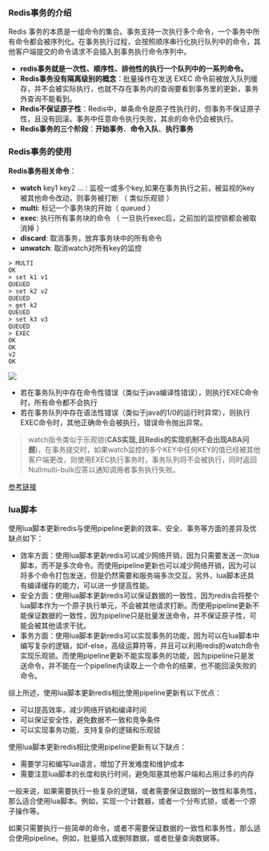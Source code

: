 ### Redis事务的介绍
Redis 事务的本质是一组命令的集合。事务支持一次执行多个命令，一个事务中所有命令都会被序列化。在事务执行过程，会按照顺序串行化执行队列中的命令，其他客户端提交的命令请求不会插入到事务执行命令序列中。
* **redis事务就是一次性、顺序性、排他性的执行一个队列中的一系列命令。**
* **Redis事务没有隔离级别的概念**：批量操作在发送 EXEC 命令前被放入队列缓存，并不会被实际执行，也就不存在事务内的查询要看到事务里的更新，事务外查询不能看到。
* **Redis不保证原子性**：Redis中，单条命令是原子性执行的，但事务不保证原子性，且没有回滚。事务中任意命令执行失败，其余的命令仍会被执行。
* **Redis事务的三个阶段**：**开始事务**、**命令入队**、**执行事务**

### Redis事务的使用
**Redis事务相关命令**：
* **watch** key1 key2 ... : 监视一或多个key,如果在事务执行之前，被监视的key被其他命令改动，则事务被打断 （ 类似乐观锁 ）
* **multi**: 标记一个事务块的开始（ queued ）
* **exec**: 执行所有事务块的命令 （ 一旦执行exec后，之前加的监控锁都会被取消掉 ）　
* **discard**: 取消事务，放弃事务块中的所有命令
* **unwatch**: 取消watch对所有key的监控

```cons
> MULTI
OK
> set k1 v1
QUEUED
> set k2 v2
QUEUED
> get k2
QUEUED
> set k3 v3
QUEUED
> EXEC
OK
OK
v2
OK

```
![](https://img2020.cnblogs.com/blog/1457262/202106/1457262-20210612155726385-2060946153.png)
* 若在事务队列中存在命令性错误（类似于java编译性错误），则执行EXEC命令时，所有命令都不会执行
* 若在事务队列中存在语法性错误（类似于java的1/0的运行时异常），则执行EXEC命令时，其他正确命令会被执行，错误命令抛出异常。
> watch指令类似于乐观锁(**CAS实现,且Redis的实现机制不会出现ABA问题**)，在事务提交时，如果watch监控的多个KEY中任何KEY的值已经被其他客户端更改，则使用EXEC执行事务时，事务队列将不会被执行，同时返回Nullmulti-bulk应答以通知调用者事务执行失败。

[参考链接](https://www.cnblogs.com/DeepInThought/p/10720132.html)

### lua脚本

使用lua脚本更新redis与使用pipeline更新的效率、安全、事务等方面的差异及优缺点如下：

- 效率方面：使用lua脚本更新redis可以减少网络开销，因为只需要发送一次lua脚本，而不是多次命令。而使用pipeline更新也可以减少网络开销，因为可以将多个命令打包发送，但是仍然需要和服务端多次交互。另外，lua脚本还具有编译缓存的能力，可以进一步提高性能。
- 安全方面：使用lua脚本更新redis可以保证数据的一致性，因为redis会将整个lua脚本作为一个原子执行单元，不会被其他请求打断。而使用pipeline更新不能保证数据的一致性，因为pipeline只是批量发送命令，并不保证原子性，可能会被其他请求干扰。
- 事务方面：使用lua脚本更新redis可以实现事务的功能，因为可以在lua脚本中编写复杂的逻辑，如if-else，高级运算符等，并且可以利用redis的watch命令实现乐观锁。而使用pipeline更新不能实现事务的功能，因为pipeline只是发送命令，并不能在一个pipeline内读取上一个命令的结果，也不能回滚失败的命令。

综上所述，使用lua脚本更新redis相比使用pipeline更新有以下优点：

- 可以提高效率，减少网络开销和编译时间
- 可以保证安全性，避免数据不一致和竞争条件
- 可以实现事务功能，支持复杂的逻辑和乐观锁

使用lua脚本更新redis相比使用pipeline更新有以下缺点：

- 需要学习和编写lua语言，增加了开发难度和维护成本
- 需要注意lua脚本的长度和执行时间，避免阻塞其他客户端和占用过多的内存

一般来说，如果需要执行一些复杂的逻辑，或者需要保证数据的一致性和事务性，那么适合使用lua脚本。例如，实现一个计数器，或者一个分布式锁，或者一个原子操作等。

如果只需要执行一些简单的命令，或者不需要保证数据的一致性和事务性，那么适合使用pipeline。例如，批量插入或删除数据，或者批量查询数据等。